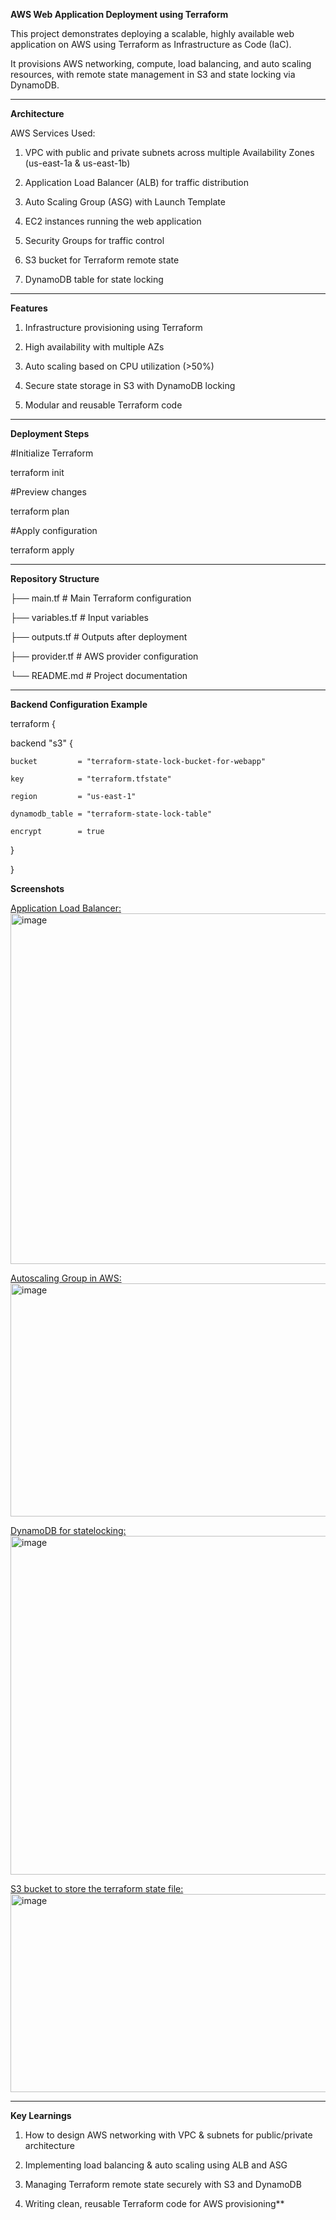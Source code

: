 **AWS Web Application Deployment using Terraform**

This project demonstrates deploying a scalable, highly available web application on AWS using Terraform as Infrastructure as Code (IaC).

It provisions AWS networking, compute, load balancing, and auto scaling resources, with remote state management in S3 and state locking via DynamoDB.

---------------------------------------------------------------------------------------------------------------------------------------------------------------
**Architecture**

AWS Services Used:

1. VPC with public and private subnets across multiple Availability Zones (us-east-1a & us-east-1b)

2. Application Load Balancer (ALB) for traffic distribution

3. Auto Scaling Group (ASG) with Launch Template

4. EC2 instances running the web application

5. Security Groups for traffic control

6. S3 bucket for Terraform remote state

7. DynamoDB table for state locking

------------------------------------------------------------------------------------------------------------------------------------------------------------------
**Features**

1. Infrastructure provisioning using Terraform

2. High availability with multiple AZs

3. Auto scaling based on CPU utilization (>50%)

4. Secure state storage in S3 with DynamoDB locking

5. Modular and reusable Terraform code

------------------------------------------------------------------------------------------------------------------------------------------------------------------

**Deployment Steps**


#Initialize Terraform

terraform init

#Preview changes
 
terraform plan

#Apply configuration

terraform apply

-----------------------------------------------------------------------------------------------------------------------------------------------------------------
**Repository Structure**

├── main.tf              # Main Terraform configuration

├── variables.tf         # Input variables

├── outputs.tf           # Outputs after deployment

├── provider.tf          # AWS provider configuration

└── README.md            # Project documentation

------------------------------------------------------------------------------------------------------------------------------------------------------------------
**Backend Configuration Example**


terraform {

  backend "s3" {
  
	bucket         = "terraform-state-lock-bucket-for-webapp"
   
    key            = "terraform.tfstate"
    
    region         = "us-east-1"
    
    dynamodb_table = "terraform-state-lock-table"
    
    encrypt        = true
    
  }
  
}

**Screenshots**

<ins>Application Load Balancer:</ins> <img width="1392" height="561" alt="image" src="https://github.com/user-attachments/assets/5d3f41da-b8ef-4525-a132-620015de4248" />

<ins>Autoscaling Group in AWS:</ins> <img width="1423" height="373" alt="image" src="https://github.com/user-attachments/assets/1895d9ef-bc8b-46c4-aebd-f4005d8b9597" />

<ins>DynamoDB for statelocking:</ins>  <img width="1257" height="542" alt="image" src="https://github.com/user-attachments/assets/fa54f932-4c83-40f1-ac24-f967e33029ff" />

<ins>S3 bucket to store the terraform state file:</ins>  <img width="1582" height="317" alt="image" src="https://github.com/user-attachments/assets/c92ab80a-f6a0-4aa8-a769-0e106d5de048" />



-------------------------------------------------------------------------------------------------------------------------------------------------------------------

**Key Learnings**

1. How to design AWS networking with VPC & subnets for public/private architecture

2. Implementing load balancing & auto scaling using ALB and ASG

3. Managing Terraform remote state securely with S3 and DynamoDB

4. Writing clean, reusable Terraform code for AWS provisioning**
